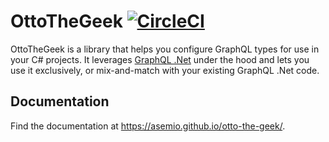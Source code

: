 # OttoTheGeek [![CircleCI](https://circleci.com/gh/asemio/otto-the-geek.svg?style=svg)](https://circleci.com/gh/asemio/otto-the-geek)

OttoTheGeek is a library that helps you configure GraphQL types for use in your C# projects. It leverages [GraphQL .Net](https://graphql-dotnet.github.io/) under the hood and lets you use it exclusively, or mix-and-match with your existing GraphQL .Net code.

## Documentation

Find the documentation at https://asemio.github.io/otto-the-geek/.

